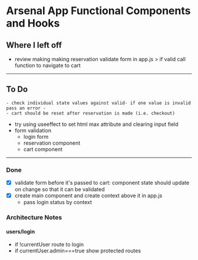 # Arsenal App Functional Components and Hooks

## Where I left off
- review making making reservation validate form in app.js > if valid call function to navigate to cart
*** 

## To Do


    - check individual state values against valid- if one value is invalid pass an error - 
    - cart should be reset after reservation is made (i.e. checkout)
- try using useeffect to set html max attribute and clearing input field
- form validation
    - login form
    - reservation component
    - cart component
***

### Done
- [x] validate form before it's passed to cart: component state should update on change so that it can be validated
- [x] create main component and create context above it in app.js
    - pass login status by context

### Architecture Notes

#### users/login
- if !currentUser route to login
- if currentUser.admin===true show protected routes